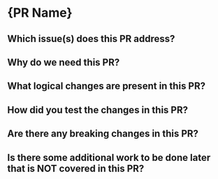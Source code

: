# {PR Name}
## Which issue(s) does this PR address?

## Why do we need this PR?

## What logical changes are present in this PR?

## How did you test the changes in this PR?

## Are there any breaking changes in this PR?

## Is there some additional work to be done later that is NOT covered in this PR?
